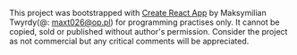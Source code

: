 This project was bootstrapped with [Create React App](https://github.com/facebook/create-react-app) by Maksymilian Twyrdy(@: maxt026@op.pl) for programming practises only. It cannot be copied, sold or published without author's permission. Consider the project as not commercial but any critical comments will be appreciated.

